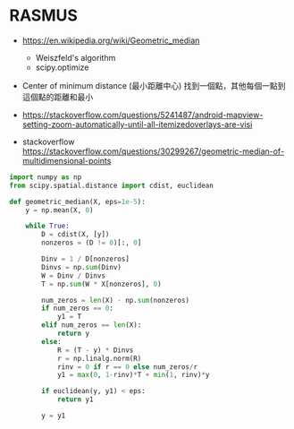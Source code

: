 # RASMUS

- https://en.wikipedia.org/wiki/Geometric_median
    - Weiszfeld's algorithm
    - scipy.optimize
- Center of minimum distance (最小距離中心) 找到一個點，其他每個一點到這個點的距離和最小

- https://stackoverflow.com/questions/5241487/android-mapview-setting-zoom-automatically-until-all-itemizedoverlays-are-visi

- stackoverflow https://stackoverflow.com/questions/30299267/geometric-median-of-multidimensional-points

```python
import numpy as np
from scipy.spatial.distance import cdist, euclidean

def geometric_median(X, eps=1e-5):
    y = np.mean(X, 0)

    while True:
        D = cdist(X, [y])
        nonzeros = (D != 0)[:, 0]

        Dinv = 1 / D[nonzeros]
        Dinvs = np.sum(Dinv)
        W = Dinv / Dinvs
        T = np.sum(W * X[nonzeros], 0)

        num_zeros = len(X) - np.sum(nonzeros)
        if num_zeros == 0:
            y1 = T
        elif num_zeros == len(X):
            return y
        else:
            R = (T - y) * Dinvs
            r = np.linalg.norm(R)
            rinv = 0 if r == 0 else num_zeros/r
            y1 = max(0, 1-rinv)*T + min(1, rinv)*y

        if euclidean(y, y1) < eps:
            return y1

        y = y1
```
